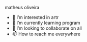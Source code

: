 matheus oliveira
- 👀 I’m interested in artr
- 🌱 I’m currently learning program
- 💞️ I’m looking to collaborate on all
- 📫 How to reach me everywhere

<!---
matheuseu/matheuseu is a ✨ special ✨ repository because its `README.md` (this file) appears on your GitHub profile.
You can click the Preview link to take a look at your changes.
--->
